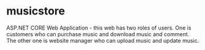# musicstore
ASP.NET CORE Web Application - this web has two roles of users. One is customers who can purchase music and download music and comment. The other one is website manager who can upload music and update music.
